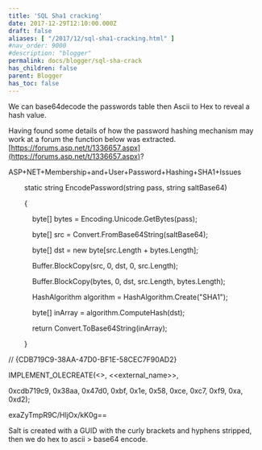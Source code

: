 ```yaml
---
title: 'SQL Sha1 cracking'
date: 2017-12-29T12:10:00.000Z
draft: false
aliases: [ "/2017/12/sql-sha1-cracking.html" ]
#nav_order: 9000
#description: "blogger"
permalink: docs/blogger/sql-sha-crack
has_children: false
parent: Blogger
has_toc: false
---
```


We can base64decode the passwords table then Ascii to Hex to reveal a hash value.

  

Having found some details of how the password hashing mechanism may work at a forum the function below was extracted. [https://forums.asp.net/t/1336657.aspx](https://forums.asp.net/t/1336657.aspx)?

ASP+NET+Membership+and+User+Password+Hashing+SHA1+Issues

  

  

  

        static string EncodePassword(string pass, string saltBase64)

        {

            byte\[\] bytes = Encoding.Unicode.GetBytes(pass);

            byte\[\] src = Convert.FromBase64String(saltBase64);

            byte\[\] dst = new byte\[src.Length + bytes.Length\];

            Buffer.BlockCopy(src, 0, dst, 0, src.Length);

            Buffer.BlockCopy(bytes, 0, dst, src.Length, bytes.Length);

            HashAlgorithm algorithm = HashAlgorithm.Create("SHA1");

            byte\[\] inArray = algorithm.ComputeHash(dst);

            return Convert.ToBase64String(inArray);

        }

  

  

// {CDB719C9-38AA-47D0-BF1E-58CEC7F90AD2}

IMPLEMENT\_OLECREATE(<<class>>, <<external\_name>>,

0xcdb719c9, 0x38aa, 0x47d0, 0xbf, 0x1e, 0x58, 0xce, 0xc7, 0xf9, 0xa, 0xd2);

  

exaZyTmpR9C/HljOx/kK0g==

  

Salt is created with a GUID with the curly brackets and hyphens stripped, then we do hex to ascii > base64 encode.